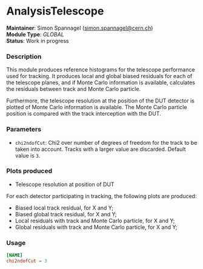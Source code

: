 # AnalysisTelescope
**Maintainer**: Simon Spannagel (<simon.spannagel@cern.ch>)  
**Module Type**: *GLOBAL*  
**Status**: Work in progress

### Description
This module produces reference histograms for the telescope performance used for tracking. It produces local and global biased residuals for each of the telescope planes, and if Monte Carlo information is available, calculates the residuals between track and Monte Carlo particle.

Furthermore, the telescope resolution at the position of the DUT detector is plotted of Monte Carlo information is available. The Monte Carlo particle position is compared with the track interception with the DUT.

### Parameters
* `chi2ndofCut`: Chi2 over number of degrees of freedom for the track to be taken into account. Tracks with a larger value are discarded. Default value is `3`.

### Plots produced
* Telescope resolution at position of DUT

For each detector participating in tracking, the following plots are produced:

* Biased local track residual, for X and Y;
* Biased global track residual, for X and Y;
* Local residuals with track and Monte Carlo particle, for X and Y;
* Global residuals with track and Monte Carlo particle, for X and Y;

### Usage
```toml
[NAME]
chi2ndofCut = 3
```
